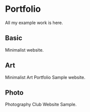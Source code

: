 # Portfolio
All my example work is here. 

## Basic
Minimalist website. 

## Art 
Minimalist Art Portfolio Sample website.

## Photo 
Photography Club Website Sample. 
